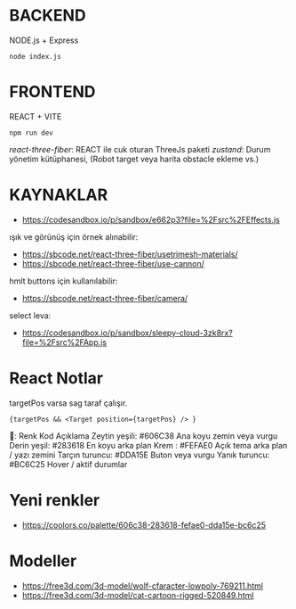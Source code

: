 


# BACKEND 
NODE.js + Express

```
node index.js
```

# FRONTEND
REACT + VITE
```
npm run dev
```

*react-three-fiber*: REACT ile cuk oturan ThreeJs paketi
*zustand*: Durum yönetim kütüphanesi, (Robot target veya harita obstacle ekleme vs.)

# KAYNAKLAR

* https://codesandbox.io/p/sandbox/e662p3?file=%2Fsrc%2FEffects.js

ışık ve görünüş için örnek alınabilir: 
* https://sbcode.net/react-three-fiber/usetrimesh-materials/
* https://sbcode.net/react-three-fiber/use-cannon/

hmlt buttons için kullanılabilir:
* https://sbcode.net/react-three-fiber/camera/

select leva:
* https://codesandbox.io/p/sandbox/sleepy-cloud-3zk8rx?file=%2Fsrc%2FApp.js




# React Notlar
targetPos varsa sag taraf çalışır.
```
{targetPos && <Target position={targetPos} /> } 
```




🌈:
Renk	Kod	Açıklama
Zeytin yeşili: 	#606C38	Ana koyu zemin veya vurgu
Derin yeşil: 	#283618	En koyu arka plan
Krem	: #FEFAE0	Açık tema arka plan / yazı zemini
Tarçın turuncu: 	#DDA15E	Buton veya vurgu
Yanık turuncu: 	#BC6C25	Hover / aktif durumlar


# Yeni renkler
* https://coolors.co/palette/606c38-283618-fefae0-dda15e-bc6c25



# Modeller 
* https://free3d.com/3d-model/wolf-cfaracter-lowpoly-769211.html
* https://free3d.com/3d-model/cat-cartoon-rigged-520849.html
